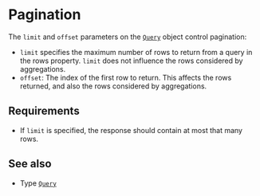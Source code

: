 # Pagination

The `limit` and `offset` parameters on the [`Query`](../../reference/types.md#query) object control pagination:

- `limit` specifies the maximum number of rows to return from a query in the rows property. `limit` does not influence the rows considered by aggregations.
- `offset`: The index of the first row to return. This affects the rows returned, and also the rows considered by aggregations.

## Requirements

- If `limit` is specified, the response should contain at most that many rows.

## See also

- Type [`Query`](../../reference/types.md#query)
